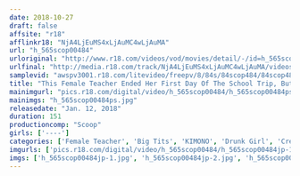 ```yaml
---
date: 2018-10-27
draft: false
affsite: "r18"
afflinkr18: "NjA4LjEuMS4xLjAuMC4wLjAuMA"
url: "h_565scop00484"
urloriginal: "http://www.r18.com/videos/vod/movies/detail/-/id=h_565scop00484"
urlfinal: "http://media.r18.com/track/NjA4LjEuMS4xLjAuMC4wLjAuMA/videos/vod/movies/detail/-/id=h_565scop00484"
samplevid: "awspv3001.r18.com/litevideo/freepv/8/84s/84scop484/84scop484_dmb_w.mp4"
title: "This Female Teacher Ended Her First Day Of The School Trip, But How Will She Spend Her First Night!? Nobody Could Have Predicted That Things Would Turn Out So Horny! A Thorough And Investigative Scoop!!"
mainimgurl: "pics.r18.com/digital/video/h_565scop00484/h_565scop00484ps.jpg"
mainimgs: "h_565scop00484ps.jpg"
releasedate: "Jan. 12, 2018"
duration: 151
productioncomp: "Scoop"
girls: ['----']
categories: ['Female Teacher', 'Big Tits', 'KIMONO', 'Drunk Girl', 'Creampie', 'Hi-Def']
imgurls: ['pics.r18.com/digital/video/h_565scop00484/h_565scop00484jp-1.jpg', 'pics.r18.com/digital/video/h_565scop00484/h_565scop00484jp-2.jpg', 'pics.r18.com/digital/video/h_565scop00484/h_565scop00484jp-3.jpg', 'pics.r18.com/digital/video/h_565scop00484/h_565scop00484jp-4.jpg', 'pics.r18.com/digital/video/h_565scop00484/h_565scop00484jp-5.jpg', 'pics.r18.com/digital/video/h_565scop00484/h_565scop00484jp-6.jpg', 'pics.r18.com/digital/video/h_565scop00484/h_565scop00484jp-7.jpg', 'pics.r18.com/digital/video/h_565scop00484/h_565scop00484jp-8.jpg', 'pics.r18.com/digital/video/h_565scop00484/h_565scop00484jp-9.jpg', 'pics.r18.com/digital/video/h_565scop00484/h_565scop00484jp-10.jpg', 'pics.r18.com/digital/video/h_565scop00484/h_565scop00484jp-11.jpg', 'pics.r18.com/digital/video/h_565scop00484/h_565scop00484jp-12.jpg', 'pics.r18.com/digital/video/h_565scop00484/h_565scop00484jp-13.jpg', 'pics.r18.com/digital/video/h_565scop00484/h_565scop00484jp-14.jpg', 'pics.r18.com/digital/video/h_565scop00484/h_565scop00484jp-15.jpg', 'pics.r18.com/digital/video/h_565scop00484/h_565scop00484jp-16.jpg', 'pics.r18.com/digital/video/h_565scop00484/h_565scop00484jp-17.jpg', 'pics.r18.com/digital/video/h_565scop00484/h_565scop00484jp-18.jpg', 'pics.r18.com/digital/video/h_565scop00484/h_565scop00484jp-19.jpg', 'pics.r18.com/digital/video/h_565scop00484/h_565scop00484jp-20.jpg']
imgs: ['h_565scop00484jp-1.jpg', 'h_565scop00484jp-2.jpg', 'h_565scop00484jp-3.jpg', 'h_565scop00484jp-4.jpg', 'h_565scop00484jp-5.jpg', 'h_565scop00484jp-6.jpg', 'h_565scop00484jp-7.jpg', 'h_565scop00484jp-8.jpg', 'h_565scop00484jp-9.jpg', 'h_565scop00484jp-10.jpg', 'h_565scop00484jp-11.jpg', 'h_565scop00484jp-12.jpg', 'h_565scop00484jp-13.jpg', 'h_565scop00484jp-14.jpg', 'h_565scop00484jp-15.jpg', 'h_565scop00484jp-16.jpg', 'h_565scop00484jp-17.jpg', 'h_565scop00484jp-18.jpg', 'h_565scop00484jp-19.jpg', 'h_565scop00484jp-20.jpg']
---
```

